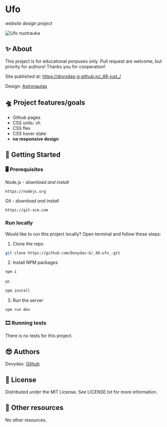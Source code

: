 # Ufo

_website design project_

![Ufo nuotrauka](./img/ufo.jpg)

## ✨ About

This project is for educational porpuses only. Pull request are welcome, but priority for authors!
Thanks you for cooperation!

Site published at: https://dovydas-g.github.io/_48-just_/

Design: [Astronautas](https://dribbble.com/shots/2815937-404-page)

## 🛸 Project features/goals

- Github pages
- CSS units: vh
- CSS flex
- CSS hover state
- **no responsive design**

## 🚦 Getting Started

### 🖥 Prerequisites

Node.js - _download and install_

```
https://nodejs.org
```

Git - _download and install_

```
https://git-scm.com
```

### Run locally

Would like to run this project locally? Open terminal and follow these steps:

1. Clone the repo

```sh
git clone https://github.com/Dovydas-G/_48-ufo_.git
```

2. Install NPM packages

```sh
npm i
```

or

```sh
npm install
```

3. Run the server

```sh
npm run dev
```

### 🎞 Running tests

There is no tests for this project.

## 😎 Authors

Dovydas: [Github](https://github.com/Dovydas-G)

## 👀 License

Distributed under the MIT License. See LICENSE.txt for more information.

## 🔗 Other resources

No other resources.
